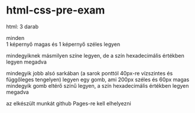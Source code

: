 # html-css-pre-exam

html: 3 darab <section>
minden <section> 1 képernyő magas és 1 képernyő széles legyen

mindegyiknek másmilyen színe legyen, de a szín hexadecimális értékben legyen megadva

mindegyik jobb alsó sarkában (a sarok ponttól  40px-re vízszintes és függőleges tengelyen) legyen egy gomb, ami 200px széles és 60px magas
mindegyik gomb eltérő színű legyen, a szín hexadecimális értékben legyen megadva

az elkészült munkát github Pages-re kell elhelyezni
